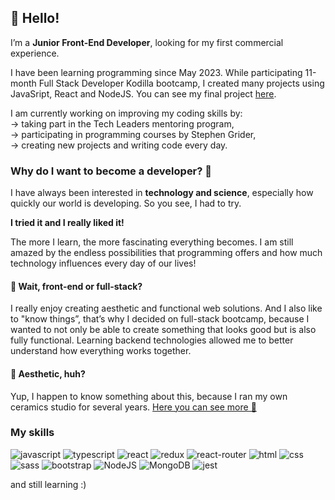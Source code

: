 ## 👋 Hello!

I’m a **Junior Front-End Developer**, looking for my first commercial experience.

I have been learning programming since May 2023. While participating 11-month Full Stack Developer Kodilla bootcamp, I created many projects using JavaSript, React and NodeJS. You can see my final project [here](https://github.com/Ola-Cencora/Fullstack_e-commerce).

I am currently working on improving my coding skills by:\
-> taking part in the Tech Leaders mentoring program,\
-> participating in programming courses by Stephen Grider,\
-> creating new projects and writing code every day.

### Why do I want to become a developer? 👀

I have always been interested in **technology and science**, especially how quickly our world is developing. So you see, I had to try.

**I tried it and I really liked it!**

The more I learn, the more fascinating everything becomes. I am still amazed by the endless possibilities that programming offers and how much technology influences every day of our lives!

#### 🤔 Wait, front-end or full-stack?
I really enjoy creating aesthetic and functional web solutions.  And I also like to "know things”, that’s why I decided on full-stack bootcamp, because I wanted to not only be able to create something that looks good but is also fully functional. Learning backend technologies allowed me to better understand how everything works together.

#### 🎀 Aesthetic, huh?
Yup, I happen to know something about this, because I ran my own ceramics studio for several years. [Here you can see more 🍭](https://github.com/Ola-Cencora/KURZceramika-web-project)

### My skills
![javascript](https://img.shields.io/badge/JavaScript-323330?style=for-the-badge&logo=javascript&logoColor=F7DF1E)
![typescript](https://img.shields.io/badge/TypeScript-3178C6?style=for-the-badge&logo=typescript&logoColor=white)
![react](https://img.shields.io/badge/React-20232A?style=for-the-badge&logo=react&logoColor=61DAFB)
![redux](https://img.shields.io/badge/Redux-593D88?style=for-the-badge&logo=redux&logoColor=white)
![react-router](https://img.shields.io/badge/React_Router-CA4245?style=for-the-badge&logo=react-router&logoColor=white)
![html](https://img.shields.io/badge/HTML5-E34F26?style=for-the-badge&logo=html5&logoColor=white)
![css](https://img.shields.io/badge/CSS3-1572B6?style=for-the-badge&logo=css3&logoColor=white)
![sass](https://img.shields.io/badge/SASS-CC6699?style=for-the-badge&logo=sass&logoColor=white)
![bootstrap](https://img.shields.io/badge/Bootstrap-563D7C?style=for-the-badge&logo=bootstrap&logoColor=white)
![NodeJS](https://img.shields.io/badge/node.js-6DA55F?style=for-the-badge&logo=node.js&logoColor=white)
![MongoDB](https://img.shields.io/badge/MongoDB-%234ea94b.svg?style=for-the-badge&logo=mongodb&logoColor=white)
![jest](https://img.shields.io/badge/Jest-C21325?style=for-the-badge&logo=jest&logoColor=white)

and still learning :)
